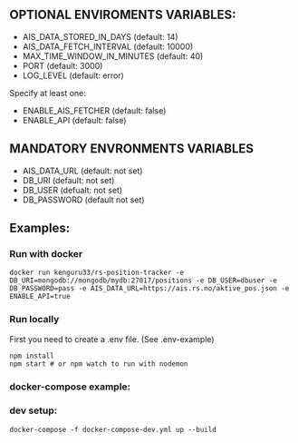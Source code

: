 ## OPTIONAL ENVIROMENTS VARIABLES:

* AIS_DATA_STORED_IN_DAYS (default: 14)
* AIS_DATA_FETCH_INTERVAL (default: 10000)
* MAX_TIME_WINDOW_IN_MINUTES (default: 40)
* PORT (default: 3000)
* LOG_LEVEL (default: error)

Specify at least one:

* ENABLE_AIS_FETCHER (default: false)
* ENABLE_API (default: false)

## MANDATORY ENVRONMENTS VARIABLES

* AIS_DATA_URL (default: not set)
* DB_URI (default: not set)
* DB_USER (defualt: not set)
* DB_PASSWORD (default not set)

## Examples:

### Run with docker
```
docker run kenguru33/rs-position-tracker -e DB_URI=mongodb://mongodb/mydb:27017/positions -e DB_USER=dbuser -e DB_PASSWORD=pass -e AIS_DATA_URL=https://ais.rs.no/aktive_pos.json -e ENABLE_API=true 
```

### Run locally
First you need to create a .env file. (See .env-example)
```
npm install
npm start # or npm watch to run with nodemon
```

### docker-compose example:

### dev setup:
```
docker-compose -f docker-compose-dev.yml up --build  
```
